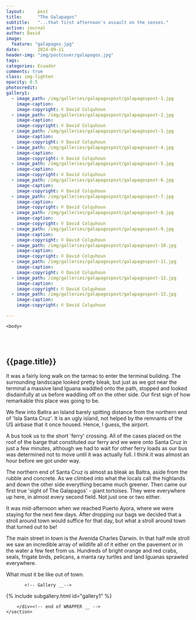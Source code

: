 ```yaml
---
layout:     post
title:      "The Galapagos"
subtitle:   "...that first afternoon's assault on the senses."
active: journal
author: David
image:
  feature: "galapagos.jpg"
date:       2024-09-11
header-img: "img/postcover/galapagos.jpg"
tags: 
categories: Ecuador
comments: true
class: img-lighten 
opacity: 0.5
photocredit:
gallery1: 
  - image_path: /img/galleries/galapagospost/galapagospost-1.jpg
    image-caption: 
    image-copyright: © David Colquhoun
  - image_path: /img/galleries/galapagospost/galapagospost-2.jpg
    image-caption: 
    image-copyright: © David Colquhoun
  - image_path: /img/galleries/galapagospost/galapagospost-3.jpg
    image-caption: 
    image-copyright: © David Colquhoun 
  - image_path: /img/galleries/galapagospost/galapagospost-4.jpg
    image-caption: 
    image-copyright: © David Colquhoun  
  - image_path: /img/galleries/galapagospost/galapagospost-5.jpg
    image-caption: 
    image-copyright: © David Colquhoun 
  - image_path: /img/galleries/galapagospost/galapagospost-6.jpg
    image-caption: 
    image-copyright: © David Colquhoun
  - image_path: /img/galleries/galapagospost/galapagospost-7.jpg
    image-caption: 
    image-copyright: © David Colquhoun
  - image_path: /img/galleries/galapagospost/galapagospost-8.jpg
    image-caption: 
    image-copyright: © David Colquhoun 
  - image_path: /img/galleries/galapagospost/galapagospost-9.jpg
    image-caption: 
    image-copyright: © David Colquhoun  
  - image_path: /img/galleries/galapagospost/galapagospost-10.jpg
    image-caption: 
    image-copyright: © David Colquhoun 
  - image_path: /img/galleries/galapagospost/galapagospost-11.jpg
    image-caption: 
    image-copyright: © David Colquhoun
  - image_path: /img/galleries/galapagospost/galapagospost-12.jpg
    image-caption: 
    image-copyright: © David Colquhoun
  - image_path: /img/galleries/galapagospost/galapagospost-13.jpg
    image-caption: 
    image-copyright: © David Colquhoun

---
```


<html class="no-js" lang="en">
<head>
	<meta content="charset=utf-8">
</head>

    <body>

<section id="content" role="main">
		<div class="wrapper">
	<br><br>
			<h2>{{page.title}}</h2>




<p> It was a fairly long walk on the tarmac to enter the terminal building. The surrounding landscape looked pretty bleak, but just as we got near the terminal a massive land Iguana waddled onto the path, stopped and looked disdainfully at us before waddling off on the other side. Our first sign of how remarkable this place was going to be. </p>

<p> We flew into Baltra an Island barely spitting distance from the northern end of 'Isla
Santa Cruz'. It is an ugly island, not helped by the remnants of the US airbase that it once housed. Hence, I guess, the airport. </p>

<p> A bus took us to the short 'ferry' crossing. All of the cases placed on the roof of the barge that constituted our ferry and we were onto Santa Cruz in just a few minutes, although we had to wait for other ferry loads as our bus was determined not to move until it was actually full. I think it was almost an hour before we got under way. </p>

<p> The northern end of Santa Cruz is almost as bleak as Baltra, aside from the rubble and concrete. As we climbed into what the locals call the highlands and down the other side everything became much greener. Then came our first true 'sight of The Galapagos' - giant tortoises. They were everywhere up here, in almost every second field. Not just one or two either. </p>

<p> It was mid-afternoon when we reached Puerto Ayora, where we were staying for the next few days. After dropping our bags we decided that a stroll around town would suffice for that day, but what a stroll around town that turned out to be! </p>

<p> The main street in town is the Avenida Charles Darwin. In that half mile stroll we saw an incredible array of wildlife all of it either on the pavement or in the water a few feet from us. Hundreds of bright orange and red crabs, seals, frigate birds, pelicans, a manta ray turtles and land Iguanas sprawled everywhere. 
 </p>

<p> What must it be like out of town. </p>


           <!-- Gallery __-->
			
{% include subgallery.html id="gallery1" %}

<!-- end of GALLERY __ -->



		</div><!-- end of WRAPPER __ -->
	</section>

















